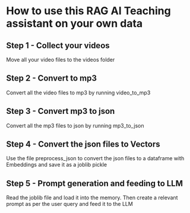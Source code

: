 # How to use this RAG AI Teaching assistant on your own data

## Step 1 - Collect your videos

Move all your video files to the videos folder

## Step 2 - Convert to mp3

Convert all the video files to mp3 by running video_to_mp3

## Step 3 - Convert mp3 to json

Convert all the mp3 files to json by running mp3_to_json

## Step 4 - Convert the json files to Vectors

Use the file preprocess_json to convert the json files to a dataframe with Embeddings and save it as a joblib pickle

## Step 5 - Prompt generation and feeding to LLM

Read the joblib file and load it into the memory. Then create a relevant prompt as per the user query and feed it to the LLM
